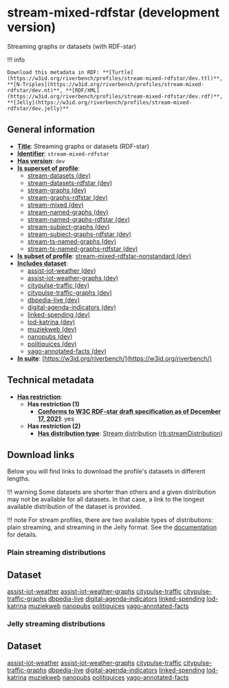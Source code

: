 # stream-mixed-rdfstar (development version)

Streaming graphs or datasets (with RDF-star)

!!! info

    Download this metadata in RDF: **[Turtle](https://w3id.org/riverbench/profiles/stream-mixed-rdfstar/dev.ttl)**, **[N-Triples](https://w3id.org/riverbench/profiles/stream-mixed-rdfstar/dev.nt)**, **[RDF/XML](https://w3id.org/riverbench/profiles/stream-mixed-rdfstar/dev.rdf)**, **[Jelly](https://w3id.org/riverbench/profiles/stream-mixed-rdfstar/dev.jelly)**



## General information

- **<abbr title="A name given to the resource.">Title</abbr>**: Streaming graphs or datasets (RDF-star)
- **<abbr title="An unambiguous reference to the resource within a given context.">Identifier</abbr>**: `stream-mixed-rdfstar`
- **<abbr title="Version tag of an artifact">Has version</abbr>**: `dev`
- **<abbr title="Indicates that this profile contains all datasets of the other profile">Is superset of profile</abbr>**: 
    - [stream-datasets (dev)](https://w3id.org/riverbench/profiles/stream-datasets/dev)
    - [stream-datasets-rdfstar (dev)](https://w3id.org/riverbench/profiles/stream-datasets-rdfstar/dev)
    - [stream-graphs (dev)](https://w3id.org/riverbench/profiles/stream-graphs/dev)
    - [stream-graphs-rdfstar (dev)](https://w3id.org/riverbench/profiles/stream-graphs-rdfstar/dev)
    - [stream-mixed (dev)](https://w3id.org/riverbench/profiles/stream-mixed/dev)
    - [stream-named-graphs (dev)](https://w3id.org/riverbench/profiles/stream-named-graphs/dev)
    - [stream-named-graphs-rdfstar (dev)](https://w3id.org/riverbench/profiles/stream-named-graphs-rdfstar/dev)
    - [stream-subject-graphs (dev)](https://w3id.org/riverbench/profiles/stream-subject-graphs/dev)
    - [stream-subject-graphs-rdfstar (dev)](https://w3id.org/riverbench/profiles/stream-subject-graphs-rdfstar/dev)
    - [stream-ts-named-graphs (dev)](https://w3id.org/riverbench/profiles/stream-ts-named-graphs/dev)
    - [stream-ts-named-graphs-rdfstar (dev)](https://w3id.org/riverbench/profiles/stream-ts-named-graphs-rdfstar/dev)
- **<abbr title="Indicates that this profile's datasets are all in the other profile">Is subset of profile</abbr>**: [stream-mixed-rdfstar-nonstandard (dev)](https://w3id.org/riverbench/profiles/stream-mixed-rdfstar-nonstandard/dev)
- **<abbr title="Indicates which datasets are included in the profile">Includes dataset</abbr>**: 
    - [assist-iot-weather (dev)](https://w3id.org/riverbench/datasets/assist-iot-weather/dev)
    - [assist-iot-weather-graphs (dev)](https://w3id.org/riverbench/datasets/assist-iot-weather-graphs/dev)
    - [citypulse-traffic (dev)](https://w3id.org/riverbench/datasets/citypulse-traffic/dev)
    - [citypulse-traffic-graphs (dev)](https://w3id.org/riverbench/datasets/citypulse-traffic-graphs/dev)
    - [dbpedia-live (dev)](https://w3id.org/riverbench/datasets/dbpedia-live/dev)
    - [digital-agenda-indicators (dev)](https://w3id.org/riverbench/datasets/digital-agenda-indicators/dev)
    - [linked-spending (dev)](https://w3id.org/riverbench/datasets/linked-spending/dev)
    - [lod-katrina (dev)](https://w3id.org/riverbench/datasets/lod-katrina/dev)
    - [muziekweb (dev)](https://w3id.org/riverbench/datasets/muziekweb/dev)
    - [nanopubs (dev)](https://w3id.org/riverbench/datasets/nanopubs/dev)
    - [politiquices (dev)](https://w3id.org/riverbench/datasets/politiquices/dev)
    - [yago-annotated-facts (dev)](https://w3id.org/riverbench/datasets/yago-annotated-facts/dev)
- **<abbr title="Indicates the benchmark suite to which a dataset or profile belongs">In suite</abbr>**: [https://w3id.org/riverbench/](https://w3id.org/riverbench/)

## Technical metadata

- **<abbr title="Has profile restriction. The restrictions are joined with the AND operator.">Has restriction</abbr>**: 
    - **Has restriction (1)**    
        - **<abbr title="Whether the dataset is RDF-star compliant, i.e., does not use any non-standard features. Note that all standard RDF 1.1 datasets also qualify, as RDF-star is a superset of RDF 1.1.">Conforms to W3C RDF-star draft specification as of December 17, 2021</abbr>**: yes
    - **Has restriction (2)**    
        - **<abbr title="Indicates the type of RiverBench dataset distribution">Has distribution type</abbr>**: <abbr title="The dataset is distributed as a stream of RDF datasets or RDF graphs (grouped RDF stream in RDF-STaX).">Stream distribution</abbr> ([rb:streamDistribution](https://w3id.org/riverbench/schema/metadata#streamDistribution))


## Download links

Below you will find links to download the profile's datasets in different lengths.

!!! warning
    Some datasets are shorter than others and a given distribution may not be available for all datasets.
    In that case, a link to the longest available distribution of the dataset is provided.

!!! note
    For stream profiles, there are two available types of distributions: plain streaming, and streaming in the Jelly format. See the [documentation](../../documentation/dataset-release-format.md) for details.

### Plain streaming distributions

Dataset
---
[assist-iot-weather](https://w3id.org/riverbench/datasets/assist-iot-weather/dev)
[assist-iot-weather-graphs](https://w3id.org/riverbench/datasets/assist-iot-weather-graphs/dev)
[citypulse-traffic](https://w3id.org/riverbench/datasets/citypulse-traffic/dev)
[citypulse-traffic-graphs](https://w3id.org/riverbench/datasets/citypulse-traffic-graphs/dev)
[dbpedia-live](https://w3id.org/riverbench/datasets/dbpedia-live/dev)
[digital-agenda-indicators](https://w3id.org/riverbench/datasets/digital-agenda-indicators/dev)
[linked-spending](https://w3id.org/riverbench/datasets/linked-spending/dev)
[lod-katrina](https://w3id.org/riverbench/datasets/lod-katrina/dev)
[muziekweb](https://w3id.org/riverbench/datasets/muziekweb/dev)
[nanopubs](https://w3id.org/riverbench/datasets/nanopubs/dev)
[politiquices](https://w3id.org/riverbench/datasets/politiquices/dev)
[yago-annotated-facts](https://w3id.org/riverbench/datasets/yago-annotated-facts/dev)

### Jelly streaming distributions

Dataset
---
[assist-iot-weather](https://w3id.org/riverbench/datasets/assist-iot-weather/dev)
[assist-iot-weather-graphs](https://w3id.org/riverbench/datasets/assist-iot-weather-graphs/dev)
[citypulse-traffic](https://w3id.org/riverbench/datasets/citypulse-traffic/dev)
[citypulse-traffic-graphs](https://w3id.org/riverbench/datasets/citypulse-traffic-graphs/dev)
[dbpedia-live](https://w3id.org/riverbench/datasets/dbpedia-live/dev)
[digital-agenda-indicators](https://w3id.org/riverbench/datasets/digital-agenda-indicators/dev)
[linked-spending](https://w3id.org/riverbench/datasets/linked-spending/dev)
[lod-katrina](https://w3id.org/riverbench/datasets/lod-katrina/dev)
[muziekweb](https://w3id.org/riverbench/datasets/muziekweb/dev)
[nanopubs](https://w3id.org/riverbench/datasets/nanopubs/dev)
[politiquices](https://w3id.org/riverbench/datasets/politiquices/dev)
[yago-annotated-facts](https://w3id.org/riverbench/datasets/yago-annotated-facts/dev)